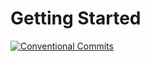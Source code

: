 # Getting Started

[![Conventional Commits](https://img.shields.io/badge/Conventional%20Commits-1.0.0-yellow.svg)](https://conventionalcommits.org)
